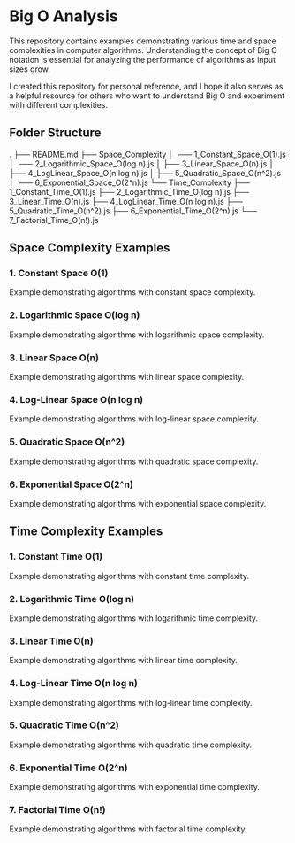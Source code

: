 # Big O Analysis

This repository contains examples demonstrating various time and space complexities in computer algorithms. Understanding the concept of Big O notation is essential for analyzing the performance of algorithms as input sizes grow.

I created this repository for personal reference, and I hope it also serves as a helpful resource for others who want to understand Big O and experiment with different complexities.

## Folder Structure

.
├── README.md
├── Space_Complexity
│ ├── 1_Constant_Space_O(1).js
│ ├── 2_Logarithmic_Space_O(log n).js
│ ├── 3_Linear_Space_O(n).js
│ ├── 4_LogLinear_Space_O(n log n).js
│ ├── 5_Quadratic_Space_O(n^2).js
│ └── 6_Exponential_Space_O(2^n).js
└── Time_Complexity
├── 1_Constant_Time_O(1).js
├── 2_Logarithmic_Time_O(log n).js
├── 3_Linear_Time_O(n).js
├── 4_LogLinear_Time_O(n log n).js
├── 5_Quadratic_Time_O(n^2).js
├── 6_Exponential_Time_O(2^n).js
└── 7_Factorial_Time_O(n!).js

## Space Complexity Examples

### 1. Constant Space O(1)

Example demonstrating algorithms with constant space complexity.

### 2. Logarithmic Space O(log n)

Example demonstrating algorithms with logarithmic space complexity.

### 3. Linear Space O(n)

Example demonstrating algorithms with linear space complexity.

### 4. Log-Linear Space O(n log n)

Example demonstrating algorithms with log-linear space complexity.

### 5. Quadratic Space O(n^2)

Example demonstrating algorithms with quadratic space complexity.

### 6. Exponential Space O(2^n)

Example demonstrating algorithms with exponential space complexity.

## Time Complexity Examples

### 1. Constant Time O(1)

Example demonstrating algorithms with constant time complexity.

### 2. Logarithmic Time O(log n)

Example demonstrating algorithms with logarithmic time complexity.

### 3. Linear Time O(n)

Example demonstrating algorithms with linear time complexity.

### 4. Log-Linear Time O(n log n)

Example demonstrating algorithms with log-linear time complexity.

### 5. Quadratic Time O(n^2)

Example demonstrating algorithms with quadratic time complexity.

### 6. Exponential Time O(2^n)

Example demonstrating algorithms with exponential time complexity.

### 7. Factorial Time O(n!)

Example demonstrating algorithms with factorial time complexity.
